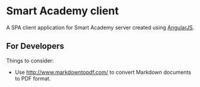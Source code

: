 # Smart Academy client

A SPA client application for Smart Academy server created using 
[AngularJS](https://angularjs.org/).

## For Developers

Things to consider:

 - Use http://www.markdowntopdf.com/ to convert Markdown documents to PDF 
   format.